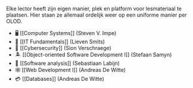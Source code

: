 Elke lector heeft zijn eigen manier, plek en platform voor lesmateriaal te plaatsen. Hier staan ze allemaal ordelijk weer op een uniforme manier per OLOD.

- 🖥️  [[Computer Systems]] (Steven V. Impe)
- 🧱 [[IT Fundamentals]] (Lieven Smits)
- 🔐 [[Cybersecurity]] (Sion Verschraege)
- 🏝️ [[Object-oriented Software Development I]] (Stefaan Samyn)
- 🔎 [[Software analysis]] (Sebastiaan Labijn)
- 🕸️ [[Web Development I]] (Andreas De Witte)
- 💳 [[Databases]] (Andreas De Witte)